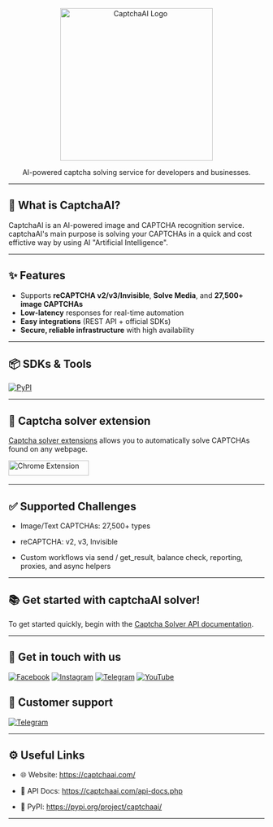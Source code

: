 <!-- Banner / Logo -->
<p align="center">
 <a href="https://captchaai.com/"> <img src="https://captchaai.com/assets/img/logo.png" alt="CaptchaAI Logo" width="300"/> </a>
</p>

<p align="center">
  AI-powered captcha solving service for developers and businesses.
</p>

---

## 🚀 What is CaptchaAI?

CaptchaAI is an AI-powered image and CAPTCHA recognition service. captchaAI's main purpose is solving your CAPTCHAs in a quick and cost effictive way by using AI "Artificial Intelligence".

---

## ✨ Features
- Supports **reCAPTCHA v2/v3/Invisible**, **Solve Media**, and **27,500+ image CAPTCHAs**  
- **Low-latency** responses for real-time automation  
- **Easy integrations** (REST API + official SDKs)  
- **Secure, reliable infrastructure** with high availability

---

## 📦 SDKs & Tools
<a href="https://pypi.org/project/captchaai/">
  <img src="https://img.shields.io/badge/CaptchaAI-Library-blue?logo=pypi&logoColor=default&style=for-the-badge" alt="PyPI" />
</a>

---

## 🧩 Captcha solver extension
[Captcha solver extensions](https://captchaai.com/lp/captcha-bypass-extension) allows you to automatically solve CAPTCHAs found on any webpage.

[<img src="https://github-production-user-asset-6210df.s3.amazonaws.com/38065632/338620838-da65574f-566a-44a7-891d-b439b28397a2.png?X-Amz-Algorithm=AWS4-HMAC-SHA256&X-Amz-Credential=AKIAVCODYLSA53PQK4ZA%2F20250821%2Fus-east-1%2Fs3%2Faws4_request&X-Amz-Date=20250821T134449Z&X-Amz-Expires=300&X-Amz-Signature=f45a5c82dd53d5f5ae0b317e20721a975bdf065a758a4a859fab2b2ee7473bc1&X-Amz-SignedHeaders=host" width="158" height="30" alt="Chrome Extension" />](https://chromewebstore.google.com/detail/fnnmnnfpdnlkccecmiicejhimhkbolhk?utm_source=item-share-cb)  &nbsp;

---

## ✅ Supported Challenges

- Image/Text CAPTCHAs: 27,500+ types

- reCAPTCHA: v2, v3, Invisible
  
- Custom workflows via send / get_result, balance check, reporting, proxies, and async helpers

---

## 📚 Get started with captchaAI solver!
To get started quickly, begin with the [Captcha Solver API documentation](https://captchaai.com/api-docs.php).

---

## 📣 Get in touch with us

[![Facebook](https://img.shields.io/badge/Facebook-Page-1877F2?logo=facebook&logoColor=white&style=for-the-badge)](https://www.facebook.com/CaptchaAI) 
[![Instagram](https://img.shields.io/badge/Instagram-Profile-E4405F?logo=instagram&logoColor=white&style=for-the-badge)](https://www.instagram.com/captchaai/) 
[![Telegram](https://img.shields.io/badge/Telegram-Channel-26A5E4?logo=telegram&logoColor=white&style=for-the-badge)](https://t.me/+GOIbbcX6dig3ZDg0) 
[![YouTube](https://img.shields.io/badge/YouTube-Channel-FF0000?logo=youtube&logoColor=white&style=for-the-badge)](https://www.youtube.com/@captchaai) 

## 💬 Customer support 
[![Telegram](https://img.shields.io/badge/Telegram-Channel-26A5E4?logo=telegram&logoColor=white&style=for-the-badge)](https://t.me/AskCaptchaAI) 

---

## ⚙️ Useful Links

- 🌐 Website: https://captchaai.com/

- 📘 API Docs: https://captchaai.com/api-docs.php

- 🐍 PyPI: https://pypi.org/project/captchaai/
  
---
